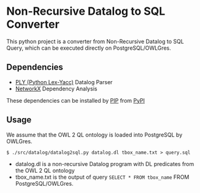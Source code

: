 # Non-Recursive Datalog to SQL Converter

This python project is a converter from Non-Recursive Datalog to SQL Query, which can be
executed directly on PostgreSQL/OWLGres.

## Dependencies

- [PLY (Python Lex-Yacc)](http://www.dabeaz.com/ply/)
  Datalog Parser
- [NetworkX](http://networkx.github.com/)
  Dependency Analysis
  
These dependencies can be installed by [PIP](http://www.pip-installer.org/) from [PyPI](http://pypi.python.org/pypi)

## Usage

We assume that the OWL 2 QL ontology is loaded into PostgreSQL by OWLGres.

```console
$ ./src/datalog/datalog2sql.py datalog.dl tbox_name.txt > query.sql
```
- datalog.dl is a non-recursive Datalog program with DL predicates
  from the OWL 2 QL ontology
- tbox_name.txt is the output of query `SELECT * FROM tbox_name` FROM PostgreSQL/OWLGres.

